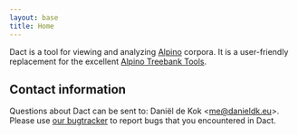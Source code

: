 ```yaml
---
layout: base
title: Home
---
```


Dact is a tool for viewing and analyzing
[Alpino](http://www.let.rug.nl/~vannoord/alp/Alpino/) corpora. It is
a user-friendly replacement for the excellent [Alpino Treebank
Tools](http://www.let.rug.nl/vannoord/alp/Alpino/TreebankTools.html).

## Contact information

Questions about Dact can be sent to: Daniël de Kok
<[me@danieldk.eu](mailto:me@danieldk.eu)>.
Please use [our bugtracker](http://github.com/rug-compling/dact/issues)
to report bugs that you encountered in Dact.
